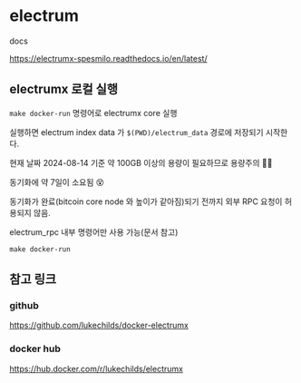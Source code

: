 # electrum

docs

https://electrumx-spesmilo.readthedocs.io/en/latest/

## electrumx 로컬 실행

`make docker-run` 명령어로 electrumx core 실행

실행하면 electrum index data 가 `$(PWD)/electrum_data` 경로에 저장되기 시작한다.

현재 날짜 2024-08-14 기준 약 100GB 이상의 용량이 필요하므로 용량주의 😵‍💫

동기화에 약 7일이 소요됨 😵

동기화가 완료(bitcoin core node 와 높이가 같아짐)되기 전까지 외부 RPC 요청이 허용되지 않음.

electrum_rpc 내부 명령어만 사용 가능(문서 참고)

```
make docker-run
```

## 참고 링크

### github

https://github.com/lukechilds/docker-electrumx

### docker hub

https://hub.docker.com/r/lukechilds/electrumx
